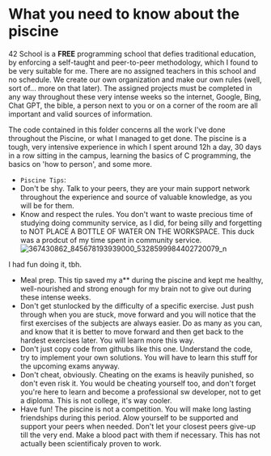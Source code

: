# What you need to know about the piscine

42 School is a **FREE** programming school that defies traditional education, by enforcing a self-taught and peer-to-peer methodology, which I found to be very suitable for me. There are no assigned teachers in this school and no schedule. We create our own organization and make our own rules (well, sort of... more on that later). The assigned projects must be completed in any way throughout these very intense weeks so the internet, Google, Bing, Chat GPT, the bible, a person next to you or on a corner of the room are all important and valid sources of information.

The code contained in this folder concerns all the work I've done throughout the Piscine, or what I managed to get done. The piscine is a tough, very intensive experience in which I spent around 12h a day, 30 days in a row sitting in the campus, learning the basics of C programming, the basics on 'how to person', and some more.

 - `Piscine Tips`:
- Don't be shy. Talk to your peers, they are your main support network throughout the experience and source of valuable knowledge, as you will be for them.
- Know and respect the rules. You don't want to waste precious time of studying doing community service, as I did, for being silly and forgetting to NOT PLACE A BOTTLE OF WATER ON THE WORKSPACE. This duck was a prodcut of my time spent in community service. ![367430862_845678193939000_5328599984402720079_n](https://github.com/pmagalha/piscine42/assets/136360645/c05e9275-cc7c-45d7-8fcc-5b7554768477)

I had fun doing it, tbh.
- Meal prep. This tip saved my a** during the piscine and kept me healthy, well-nourished and strong enough for my brain not to give out during these intense weeks.
- Don't get stunlocked by the difficulty of a specific exercise. Just push through when you are stuck, move forward and you will notice that the first exercises of the subjects are always easier. Do as many as you can, and know that it is better to move forward and then get back to the hardest exercises later. You will learn more this way.
- Don't just copy code from githubs like this one. Understand the code, try to implement your own solutions. You will have to learn this stuff for the upcoming exams anyway.
- Don't cheat, obviously. Cheating on the exams is heavily punished, so don't even risk it. You would be cheating yourself too, and don't forget you're here to learn and become a professional sw developer, not to get a diploma. This is not college, it's way cooler.
- Have fun! The piscine is not a competition. You will make long lasting friendships during this period. Alow yourself to be supported and support your peers when needed. Don't let your closest peers give-up till the very end. Make a blood pact with them if necessary. This has not actually been scientificaly proven to work.
